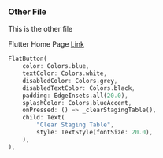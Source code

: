### Other File

This is the other file

Flutter Home Page [Link](https://flutter.dev/)

```dart
FlatButton(
    color: Colors.blue,
    textColor: Colors.white,
    disabledColor: Colors.grey,
    disabledTextColor: Colors.black,
    padding: EdgeInsets.all(20.0),
    splashColor: Colors.blueAccent,
    onPressed: () => _clearStagingTable(),
    child: Text(
        "Clear Staging Table",
        style: TextStyle(fontSize: 20.0),
    ),
),
```       
